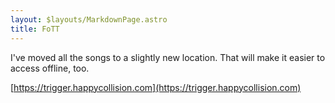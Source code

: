```yaml
---
layout: $layouts/MarkdownPage.astro
title: FoTT
---
```


I've moved all the songs to a slightly new location. That will make it easier to
access offline, too.

[https://trigger.happycollision.com](https://trigger.happycollision.com)
